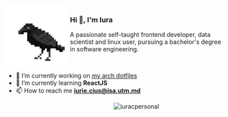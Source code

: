 <img width="150px" align="left" src="https://raw.githubusercontent.com/IuraCPersonal/IuraCPersonal/main/crow.gif">

### Hi 👋, I'm Iura

A passionate self-taught frontend developer, data scientist and linux user, pursuing a bachelor's degree in software engineering.

<br />

- 🔭 I’m currently working on [my arch dotfiles](https://github.com/IuraCPersonal/dotfiles)
- 🌱 I’m currently learning **ReactJS**
- 📫 How to reach me **iurie.cius@isa.utm.md**


<img width="50%" align="right" src="https://github-readme-stats.vercel.app/api?username=iuracpersonal&show_icons=true&theme=onedark&locale=en" alt="iuracpersonal" />
